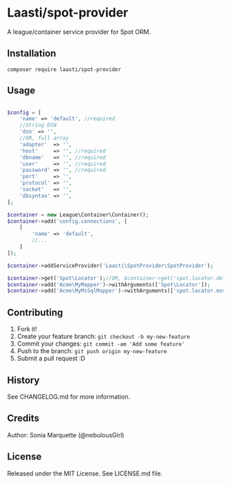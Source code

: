 # Laasti/spot-provider

A league/container service provider for Spot ORM.

## Installation

```
composer require laasti/spot-provider
```

## Usage

```php

$config = [
    'name' => 'default', //required
    //String DSN
    'dsn' => '',
    //OR, full array
    'adapter'  => '',
    'host'     => '', //required
    'dbname'   => '', //required
    'user'     => '', //required
    'password' => '', //required
    'port'     => '',
    'protocol' => '',
    'socket'   => '',
    'dbsyntax' => '',
];

$container = new League\Container\Container();
$container->add('config.connections', [
    [
        'name' => 'default',
        //...
    ]
]);

$container->addServiceProvider('Laasti\SpotProvider\SpotProvider');

$container->get('Spot\Locator');//OR, $container->get('spot.locator.default');
$container->add('Acme\MyMapper')->withArguments(['Spot\Locator']);
$container->add('Acme\MyMsSqlMapper')->withArguments(['spot.locator.mssql']);

```

## Contributing

1. Fork it!
2. Create your feature branch: `git checkout -b my-new-feature`
3. Commit your changes: `git commit -am 'Add some feature'`
4. Push to the branch: `git push origin my-new-feature`
5. Submit a pull request :D

## History

See CHANGELOG.md for more information.

## Credits

Author: Sonia Marquette (@nebulousGirl)

## License

Released under the MIT License. See LICENSE.md file.
